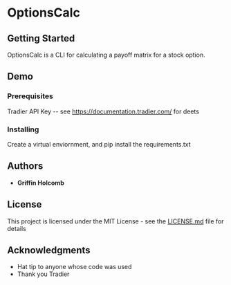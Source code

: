 # OptionsCalc



## Getting Started

OptionsCalc is a CLI for calculating a payoff matrix for a stock option.

## Demo

### Prerequisites

Tradier API Key -- see https://documentation.tradier.com/ for deets

### Installing

Create a virtual enviornment, and pip install the requirements.txt

## Authors

* **Griffin Holcomb** 

## License

This project is licensed under the MIT License - see the [LICENSE.md](LICENSE.md) file for details

## Acknowledgments

* Hat tip to anyone whose code was used
* Thank you Tradier 
